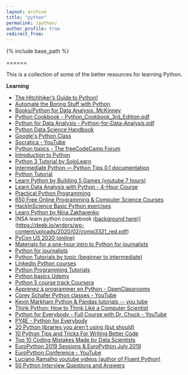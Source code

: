 ```yaml
---
layout: archive
title: "python"
permalink: /python/
author_profile: true
redirect_from:
---
```


{% include base_path %}

======

This is a collection of some of the better resources for learning Python.


**Learning**
- [The Hitchhiker’s Guide to Python!](https://docs.python-guide.org/)
- [Automate the Boring Stuff with Python](https://automatetheboringstuff.com/)
- [Books/Python for Data Analysis. McKinney](https://github.com/Jffrank/Books/blob/master/Python%20for%20Data%20Analysis.%20Data%20Wrangling%20with%20Pandas%2C%20NumPy%2C%20and%20IPython%20(2017%2C%20O%E2%80%99Reilly).pdf)
- [Python Cookbook - Python_Cookbook_3rd_Edition.pdf](https://d.cxcore.net/Python/Python_Cookbook_3rd_Edition.pdf)
- [Python for Data Analysis - Python-for-Data-Analysis.pdf](http://bedford-computing.co.uk/learning/wp-content/uploads/2015/10/Python-for-Data-Analysis.pdf)
- [Python Data Science Handbook](https://jakevdp.github.io/PythonDataScienceHandbook/)
- [Google's Python Class](https://developers.google.com/edu/python/)
- [Socratica - YouTube](https://www.youtube.com/playlist?list=PLi01XoE8jYohWFPpC17Z-wWhPOSuh8Er-)
- [Python topics - The freeCodeCamp Forum](https://www.freecodecamp.org/news/search/?query=python)
- [Introduction to Python](https://www.jhanley.com/videolabs/Introduction-to-Python/#0)
- [Python 3 Tutorial by SoloLearn](https://www.sololearn.com/Course/Python/)
- [Intermediate Python — Python Tips 0.1 documentation](https://book.pythontips.com/en/latest/)
- [Python Tutorial](https://www.tutorialspoint.com/python)
- [Learn Python by Building 5 Games (youtube 7 hours)](https://www.youtube.com/watch?v=XGf2GcyHPhc)
- [Learn Data Analysis with Python - 4-Hour Course](https://www.freecodecamp.org/news/learn-data-analysis-with-python-course/)
- [Practical Python Programming](https://dabeaz-course.github.io/practical-python/Notes/Contents.html)
- [650 Free Online Programming & Computer Science Courses](https://www.freecodecamp.org/news/650-free-online-programming-computer-science-courses-you-can-start-this-summer/)
- [HackInScience Basic Python exercises](https://www.hackinscience.org/exercises/)
- [Learn Python by Nina Zakharenko](https://www.learnpython.dev/02-introduction-to-python/)
- [NSA learn python coursebook ([background here](https://dev.to/instantiator/learn-python-from-the-nsa-3d4o))](https://deeb.io/wrdprs/wp-content/uploads/2020/02/comp3321_red.pdf)
- [PyCon US 2020 (online)](https://us.pycon.org/2020/online/)
- [Materials for a one-hour intro to Python for journalists](https://github.com/ireapps/teaching-guide-python-101)
- [Python for journalists](https://datajournalism.com/watch/python-for-journalists)
- [Python Tutorials by topic (beginner to intermediate)](https://www.learnpython.org/)
- [Linkedin Python courses](https://www.linkedin.com/learning/search?keywords=python%20course)
- [Python Programming Tutorials](https://pythonprogramming.net/)
- [Python basics Udemy](https://www.udemy.com/python-core-and-advanced/?ranMID=39197&ranEAID=JVFxdTr9V80&ranSiteID=JVFxdTr9V80-3cVLGRfkxmcjk9GPSJIRtQ&LSNPUBID=JVFxdTr9V80)
- [Python 5 course track Coursera](https://www.coursera.org/specializations/python#courses)
- [Apprenez à programmer en Python - OpenClassrooms](https://openclassrooms.com/en/courses/235344-apprenez-a-programmer-en-python)
- [Corey Schafer Python classes - YouTube](https://www.youtube.com/channel/UCCezIgC97PvUuR4_gbFUs5g)
- [Kevin Markham Python & Pandas tutorials -- you tube](https://www.youtube.com/user/dataschool)
- [Think Python: How to Think Like a Computer Scientist](http://greenteapress.com/thinkpython/thinkpython.html)
- [Python for Everybody - Full Course with Dr. Chuck - YouTube](https://www.youtube.com/watch?v=8DvywoWv6fI)
- [PY4E - Python for Everybody](https://www.py4e.com/materials.php)
- [20 Python libraries you aren't using (but should)](https://www.oreilly.com/learning/20-python-libraries-you-arent-using-but-should)
- [10 Python Tips and Tricks For Writing Better Code](https://www.youtube.com/watch?v=C-gEQdGVXbk)
- [Top 10 Coding Mistakes Made by Data Scientists](https://www.kdnuggets.com/2019/04/top-10-coding-mistakes-data-scientists.html)
- [EuroPython 2019 Sessions & EuroPython July 2019](https://ep2019.europython.eu/events/sessions/)
- [EuroPython Conference - YouTube](https://www.youtube.com/user/PythonItalia/featured)
- [Luciano Ramalho youtube videos (author of Fluent Python)](https://www.youtube.com/results?search_query=luciano+ramalho)
- [50 Python Interview Questions and Answers](https://dev.to/educative/50-python-interview-questions-and-answers-nh2)
